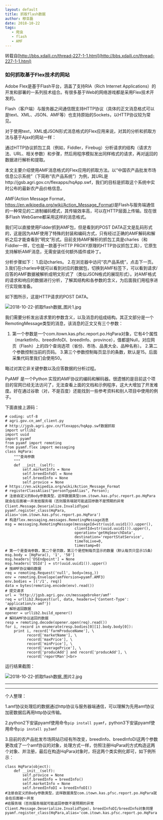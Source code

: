 ```yaml
---
layout: default
title: 抓取flash数据
author: 穆亚磊
date: 2018-10-22
tags:
   - 爬虫
   - flash 
   - AMF 
---
```


转载自[http://bbs.xdaili.cn/thread-227-1-1.html](http://bbs.xdaili.cn/thread-227-1-1.html)


###                                             如何抓取基于Flex技术的网站
Adobe Flex是基于Flash平台，涵盖了支持RIA（Rich Internet Applications）的开发和部署的一系列技术组合。有很多基于Web的网络游戏都是采用Flex技术开发的。

Flash（客户端）与服务器之间通信既支持HTTP协议（具体的正文消息格式可以是text、XML、JSON、AMF等）也支持原始的Sockets，以HTTP协议较为常见。

对于使用text，XML或JSON形式消息格式的Flex应用来说，对其的分析和抓取方法与基于Ajax的网站一样：

通过HTTP协议抓包工具（例如，Fiddler，Firebug）分析请求的结构（请求方法、URL、相关参数）和步骤，然后用程序模拟发出同样格式的请求，再对返回的数据进行解析和提取。

本文主要介绍使用AMF消息格式的Flex应用的抓取方法。以“中国农产品批发市场信息公示系统”（下简称“农产品系统”）为例，其URL是http://jgsb.agri.gov.cn/flexapps/hqApp.swf，我们的目标是抓取这个系统中实时公布的最新农产品价格信息。

AMF(Action Message Format，https://en.wikipedia.org/wiki/Action_Message_Format)是Flash与服务端通信的一种常见的二进制编码模式，其传输效率高，可以在HTTP层面上传输。现在很多Flash WebGame都采用这样的消息格式。

我们可以直接使用Fidder抓到AMF包，但是看到的POST DATA正文是乱码形式的，这是因为AMF使用了特殊的封装和编码方式，只有经过正确的AMF解码和解析之后才能查看到“明文”形式。目前支持AMF解析的抓包工具是charles（和Fiddler一样，它也是一款基于HTTP PROXY原理的HTTP协议抓包工具），它原生支持解析AMF消息，无需安装任何额外插件或补丁。

分析步骤如下：
1.启动charles。
2.在浏览器中访问“农产品系统”，点击下一页。
3.我们在charles中就可以看到对应的数据包，切换到AMF标签下，可以看到请求/应答的AMF数据被解析成明文形式了（类似JSON格式的展现形式）。对AMF格式的请求和响应的数据进行分析，了解其结构和各参数的含义，为后面我们用程序进行实现做准备。

如下图所示，这是HTTP请求的POST DATA。

![2018-10-22-抓取flash数据_图片1.jpg](https://github.com/muyalei/muyalei.github.io/blob/gh-pages/img/2018-10-22-%E6%8A%93%E5%8F%96flash%E6%95%B0%E6%8D%AE_%E5%9B%BE%E7%89%871.jpg)

我们需要分析发出请求里的参数含义，以及消息的组成结构。其正文部分是一个RemotingMessage类型的消息，该消息的正文又有三个参数：

1. 第一个参数是一个com.itown.kas.pfsc.report.po.HqPara对象，它有4个属性（marketInfo、breedInfoDl、breedInfo、province），值都是Null，对应网页（Flash）上的四个查询选项（省份、市场、品类大全、品种名称）。
2.第二个参数控制当前的页码。
3.第三个参数控制每页显示的条数，默认是15。后面采集代码里我们会使用50。

略过对其它非关键参数以及应答数据的分析过程。

PyAMF 是一个Python 实现的AMF协议的编码和解码器。很遗憾的是目前这个项目的官网已经无法访问了，无法查看上面的文档和示例程序，这大大增加了开发难度。好在通过谷歌（对，不是百度）还能找到一些参考资料和别人项目中使用的例子。

下面直接上源码：
```
# coding: utf-8
# agri.gov.cn_amf_client.py
# http://jgsb.agri.gov.cn/flexapps/hqApp.swf数据抓取
import urllib2
import uuid
import pyamf
from pyamf import remoting
from pyamf.flex import messaging
class HqPara:
    """查询参数
    """
    def __init__(self):
        self.marketInfo = None
        self.breedInfoDl = None
        self.breedInfo = None
        self.provice = None
# https://en.wikipedia.org/wiki/Action_Message_Format
# registerClassAlias("personTypeAlias", Person);
# 注册自定义的Body参数类型，这样数据类型com.itown.kas.pfsc.report.po.HqPara就会在后面被一并发给服务端（否则服务端就可能返回参数不是预期的异常Client.Message.Deserialize.InvalidType）
pyamf.register_class(HqPara, alias='com.itown.kas.pfsc.report.po.HqPara')
# 构造flex.messaging.messages.RemotingMessage消息
msg = messaging.RemotingMessage(messageId=str(uuid.uuid1()).upper(),
                                clientId=str(uuid.uuid1()).upper(),
                                operation='getHqSearchData',
                                destination='reportStatService',
                                timeToLive=0,
                                timestamp=0)
# 第一个是查询参数，第二个是页数，第三个是控制每页显示的数量（默认每页只显示15条）
msg.body = [HqPara(), '1', '50']
msg.headers['DSEndpoint'] = None
msg.headers['DSId'] = str(uuid.uuid1()).upper()
# 按AMF协议编码数据
req = remoting.Request('null', body=(msg,))
env = remoting.Envelope(amfVersion=pyamf.AMF3)
env.bodies = [('/1', req)]
data = bytes(remoting.encode(env).read())
# 提交请求
url = 'http://jgsb.agri.gov.cn/messagebroker/amf'
req = urllib2.Request(url, data, headers={'Content-Type': 'application/x-amf'})
# 解析返回数据
opener = urllib2.build_opener()
# 解码AMF协议返回的数据
resp = remoting.decode(opener.open(req).read())
for i, record in enumerate(resp.bodies[0][1].body.body[0]):
    print i, record['farmProduceName'], \
          record['marketName'], \
          record['maxPrice'], \
          record['minPrice'], \
          record['averagePrice'], \
          record['producAdd'] and record['producAdd'], \
          record['reportMan']<br>
```

运行结果截图：

![2018-10-22-抓取flash数据_图片2.jpg](https://github.com/muyalei/muyalei.github.io/blob/gh-pages/img/2018-10-22-%E6%8A%93%E5%8F%96flash%E6%95%B0%E6%8D%AE_%E5%9B%BE%E7%89%872.jpg)

---
***

个人整理：

1.amf协议处理后的数据通过http协议与服务器端通信，可以理解为先用amf协议加密数据后再用http协议传输。

2.python2下安装pyamf使用命令`pip install pyamf`，python3下安装pyamf使用命令`pip install py3amf`

3.目前的农产品批发市场网站已经有所改变，breedInfo、breedInfoDI这两个参数更改成了一个amf协议的对象，处理方式一样，仿照注册HqPara的方式构造这两个对象、并注册，最后在构造HqPara对象时，将这两个类实例化即可，如下例所示：
```
class HqPara(object):
    def __init__(self):
        self.provice = None
        self.breedInfo = breedInfo()
        self.marketInfo = None
        self.breedInfoDI = breedInfoDI()
#注册自定义的Body参数类型，这样数据类型com.itown.kas.pfsc.report.po.HqPara就会在后面被一并发
#给服务端（否则服务端就可能返回参数不是预期的异常Client.Message.Deserialize.InvalidType），breedInfoDI/breedInfo对象同理
pyamf.register_class(HqPara,alias='com.itown.kas.pfsc.report.po.HqPara')
```



